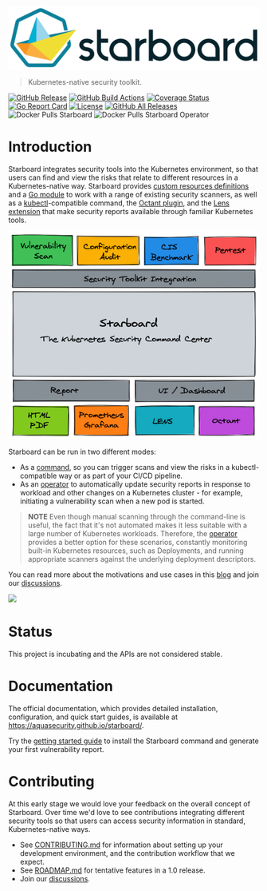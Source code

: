 ![Starboard logo](docs/images/starboard-logo.png)

> Kubernetes-native security toolkit.

[![GitHub Release][release-img]][release]
[![GitHub Build Actions][build-action-img]][actions]
[![Coverage Status][cov-img]][cov]
[![Go Report Card][report-card-img]][report-card]
[![License][license-img]][license]
[![GitHub All Releases][github-all-releases-img]][release]
![Docker Pulls Starboard][docker-pulls-starboard]
![Docker Pulls Starboard Operator][docker-pulls-starboard-operator]

# Introduction

Starboard integrates security tools into the Kubernetes environment, so that users can find and view the risks that
relate to different resources in a Kubernetes-native way. Starboard provides [custom resources definitions][crds]
and a [Go module][go-module] to work with a range of existing security scanners, as well as a [kubectl]-compatible
command, the [Octant plugin][octant-plugin], and the [Lens extension][lens-extension] that make security
reports available through familiar Kubernetes tools.

<p align="center">
<img src="docs/images/starboard-overview.png" alt="Starboard Overview"/>
</p>

Starboard can be run in two different modes:

- As a [command][cli], so you can trigger scans and view the risks in a kubectl-compatible way or as part of your CI/CD pipeline.
- As an [operator] to automatically update security reports in response to workload and other changes on a Kubernetes
  cluster - for example, initiating a vulnerability scan when a new pod is started.

> **NOTE** Even though manual scanning through the command-line is useful, the fact that it's not automated makes it
> less suitable with a large number of Kubernetes workloads. Therefore, the [operator] provides a better option
> for these scenarios, constantly monitoring built-in Kubernetes resources, such as Deployments, and running appropriate
> scanners against the underlying deployment descriptors.

You can read more about the motivations and use cases in this [blog][aqua-starboard-blog] and join our [discussions][discussions].

![](docs/images/starboard-cli-with-octant-demo.gif)

# Status

This project is incubating and the APIs are not considered stable.

# Documentation

The official documentation, which provides detailed installation, configuration, and quick start guides, is available
at https://aquasecurity.github.io/starboard/.

Try the [getting started guide][cli-getting-started] to install the Starboard command and generate your first
vulnerability report.

# Contributing

At this early stage we would love your feedback on the overall concept of Starboard. Over time we'd love to see
contributions integrating different security tools so that users can access security information in standard,
Kubernetes-native ways.

* See [CONTRIBUTING.md](CONTRIBUTING.md) for information about setting up your development environment, and the
  contribution workflow that we expect.
* See [ROADMAP.md](ROADMAP.md) for tentative features in a 1.0 release.
* Join our [discussions][discussions].

[release-img]: https://img.shields.io/github/release/aquasecurity/starboard.svg?logo=github
[release]: https://github.com/aquasecurity/starboard/releases
[build-action-img]: https://github.com/aquasecurity/starboard/workflows/build/badge.svg
[actions]: https://github.com/aquasecurity/starboard/actions
[cov-img]: https://codecov.io/github/aquasecurity/starboard/branch/main/graph/badge.svg
[cov]: https://codecov.io/github/aquasecurity/starboard
[report-card-img]: https://goreportcard.com/badge/github.com/aquasecurity/starboard
[report-card]: https://goreportcard.com/report/github.com/aquasecurity/starboard
[license-img]: https://img.shields.io/github/license/aquasecurity/starboard.svg
[license]: https://github.com/aquasecurity/starboard/blob/main/LICENSE
[github-all-releases-img]: https://img.shields.io/github/downloads/aquasecurity/starboard/total?logo=github
[docker-pulls-starboard]: https://img.shields.io/docker/pulls/aquasec/starboard?logo=docker&label=docker%20pulls%20%2F%20starboard
[docker-pulls-starboard-operator]: https://img.shields.io/docker/pulls/aquasec/starboard-operator?logo=docker&label=docker%20pulls%20%2F%20starboard%20operator
[aqua-starboard-blog]: https://blog.aquasec.com/starboard-kubernetes-tools
[discussions]: https://github.com/aquasecurity/starboard/discussions

[crds]: https://aquasecurity.github.io/starboard/latest/crds/
[go-module]: https://pkg.go.dev/github.com/aquasecurity/starboard/pkg
[cli]: https://aquasecurity.github.io/starboard/latest/cli
[cli-getting-started]: https://aquasecurity.github.io/starboard/latest/cli/getting-started/
[operator]: https://aquasecurity.github.io/starboard/latest/operator

[octant-plugin]: https://aquasecurity.github.io/starboard/latest/integrations/octant
[lens-extension]: https://aquasecurity.github.io/starboard/latest/integrations/lens
[kubectl]: https://kubernetes.io/docs/reference/kubectl
